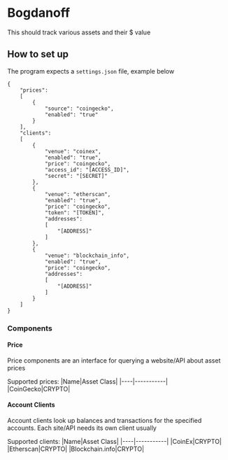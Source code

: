 Bogdanoff
======
This should track various assets and their $ value

## How to set up
The program expects a `settings.json` file, example below

```
{
    "prices":
    [
        {
            "source": "coingecko",
            "enabled": "true"
        }
    ],
    "clients":
    [
        {
            "venue": "coinex",
            "enabled": "true",
            "price": "coingecko",
            "access_id": "[ACCESS_ID]",
            "secret": "[SECRET]"
        },
        {
            "venue": "etherscan",
            "enabled": "true",
            "price": "coingecko",
            "token": "[TOKEN]",
            "addresses":
            [
                "[ADDRESS]"
            ]
        },
        {
            "venue": "blockchain_info",
            "enabled": "true",
            "price": "coingecko",
            "addresses":
            [
                "[ADDRESS]"
            ]
        }
    ]
}
```

### Components

#### Price
Price components are an interface for querying a website/API about asset prices

Supported prices:
|Name|Asset Class|
|----|-----------|
|CoinGecko|CRYPTO|

#### Account Clients
Account clients look up balances and transactions for the specified accounts.
Each site/API needs its own client usually

Supported clients:
|Name|Asset Class|
|----|-----------|
|CoinEx|CRYPTO|
|Etherscan|CRYPTO|
|Blockchain.info|CRYPTO|